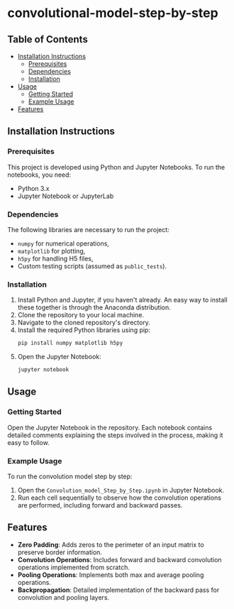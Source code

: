 # convolutional-model-step-by-step

## Table of Contents
- [Installation Instructions](#installation-instructions)
  - [Prerequisites](#prerequisites)
  - [Dependencies](#dependencies)
  - [Installation](#installation)
- [Usage](#usage)
  - [Getting Started](#getting-started)
  - [Example Usage](#example-usage)
- [Features](#features)

## Installation Instructions

### Prerequisites
This project is developed using Python and Jupyter Notebooks. To run the notebooks, you need:
- Python 3.x
- Jupyter Notebook or JupyterLab

### Dependencies
The following libraries are necessary to run the project:
- `numpy` for numerical operations,
- `matplotlib` for plotting,
- `h5py` for handling H5 files,
- Custom testing scripts (assumed as `public_tests`).

### Installation
1. Install Python and Jupyter, if you haven't already. An easy way to install these together is through the Anaconda distribution.
2. Clone the repository to your local machine.
3. Navigate to the cloned repository's directory.
4. Install the required Python libraries using pip:
   ```bash
   pip install numpy matplotlib h5py
   ```
5. Open the Jupyter Notebook:
   ```bash
   jupyter notebook
   ```

## Usage

### Getting Started
Open the Jupyter Notebook in the repository. Each notebook contains detailed comments explaining the steps involved in the process, making it easy to follow.

### Example Usage
To run the convolution model step by step:
1. Open the `Convolution_model_Step_by_Step.ipynb` in Jupyter Notebook.
2. Run each cell sequentially to observe how the convolution operations are performed, including forward and backward passes.

## Features
- **Zero Padding**: Adds zeros to the perimeter of an input matrix to preserve border information.
- **Convolution Operations**: Includes forward and backward convolution operations implemented from scratch.
- **Pooling Operations**: Implements both max and average pooling operations.
- **Backpropagation**: Detailed implementation of the backward pass for convolution and pooling layers.
